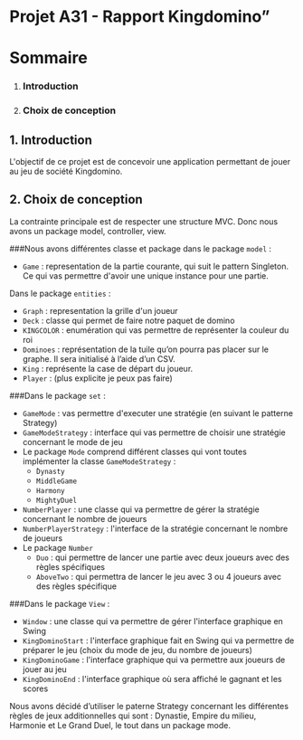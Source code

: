 # Projet A31 - Rapport Kingdomino”

# Sommaire 
1.  ### Introduction
2.  ### Choix de conception


## 1.  Introduction

L'objectif de ce projet est de concevoir une application permettant de jouer au jeu de société Kingdomino.

## 2. Choix de conception

La contrainte principale est de respecter une structure MVC. Donc nous avons un package model, controller, view.

###Nous avons différentes classe et package dans le package `model` :
- `Game` : representation de la partie courante, qui suit le pattern Singleton. Ce qui vas permettre d'avoir une unique instance pour une partie.

Dans le package `entities` : 
-   `Graph` : representation la grille d'un joueur 
-   `Deck` : classe qui permet de faire notre paquet de domino
-   `KINGCOLOR` : enumération qui vas permettre de représenter la couleur du roi
-   `Dominoes` : représentation de la tuile qu’on pourra pas placer sur le graphe. Il sera initialisé à l’aide d’un CSV.
-   `King` : représente la case de départ du joueur.
-   `Player` : (plus explicite je peux pas faire)

###Dans le package `set` :
-   `GameMode` : vas permettre d'executer une stratégie (en suivant le patterne Strategy)
-   `GameModeStrategy` : interface qui vas permettre de choisir une stratégie concernant le mode de jeu 
-   Le package `Mode` comprend différent classes qui vont toutes implémenter la classe `GameModeStrategy` :
    -   ̀`Dynasty`
    -   `MiddleGame`
    -   `Harmony`
    -   `MightyDuel`
-   `NumberPlayer` : une classe qui va permettre de gérer la stratégie concernant le nombre de joueurs    
-   `NumberPlayerStrategy` : l'interface de la stratégie concernant le nombre de joueurs
-   Le package `Number`
    - `Duo` : qui permettre de lancer une partie avec deux joueurs avec des règles spécifiques
    - `AboveTwo` : qui permettra de lancer le jeu avec 3 ou 4 joueurs avec des règles spécifique
    
###Dans le package `View` :

- `Window` : une classe qui va permettre de gérer l'interface graphique en Swing
- `KingDominoStart` : l'interface graphique fait en Swing qui va permettre de préparer le jeu (choix du mode de jeu, du nombre de joueurs)
- `KingDominoGame` : l'interface graphique qui va permettre aux joueurs de jouer au jeu 
- `KingDominoEnd` : l'interface graphique où sera affiché le gagnant et les scores

Nous avons décidé d’utiliser le paterne Strategy concernant les différentes règles de jeux additionnelles qui sont : Dynastie, Empire du milieu, Harmonie et Le Grand Duel, le tout dans un package mode.


    
    
